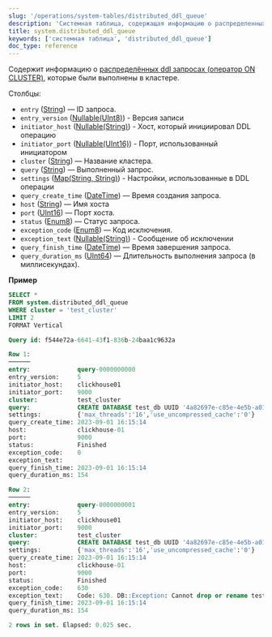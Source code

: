 ```yaml
---
slug: '/operations/system-tables/distributed_ddl_queue'
description: 'Системная таблица, содержащая информацию о распределенных ddl запросах'
title: system.distributed_ddl_queue
keywords: ['системная таблица', 'distributed_ddl_queue']
doc_type: reference
---
```

Содержит информацию о [распределённых ddl запросах (оператор ON CLUSTER)](../../sql-reference/distributed-ddl.md), которые были выполнены в кластере.

Столбцы:

- `entry` ([String](../../sql-reference/data-types/string.md)) — ID запроса.
- `entry_version` ([Nullable(UInt8)](../../sql-reference/data-types/int-uint.md)) - Версия записи
- `initiator_host` ([Nullable(String)](../../sql-reference/data-types/string.md)) - Хост, который инициировал DDL операцию
- `initiator_port` ([Nullable(UInt16)](../../sql-reference/data-types/int-uint.md)) - Порт, использованный инициатором
- `cluster` ([String](../../sql-reference/data-types/string.md)) — Название кластера.
- `query` ([String](../../sql-reference/data-types/string.md)) — Выполненный запрос.
- `settings` ([Map(String, String)](../../sql-reference/data-types/map.md)) - Настройки, использованные в DDL операции
- `query_create_time` ([DateTime](../../sql-reference/data-types/datetime.md)) — Время создания запроса.
- `host` ([String](../../sql-reference/data-types/string.md)) — Имя хоста
- `port` ([UInt16](../../sql-reference/data-types/int-uint.md)) — Порт хоста.
- `status` ([Enum8](../../sql-reference/data-types/enum.md)) — Статус запроса.
- `exception_code` ([Enum8](../../sql-reference/data-types/enum.md)) — Код исключения.
- `exception_text` ([Nullable(String)](../../sql-reference/data-types/string.md)) - Сообщение об исключении
- `query_finish_time` ([DateTime](../../sql-reference/data-types/datetime.md)) — Время завершения запроса.
- `query_duration_ms` ([UInt64](../../sql-reference/data-types/int-uint.md)) — Длительность выполнения запроса (в миллисекундах).

**Пример**

```sql
SELECT *
FROM system.distributed_ddl_queue
WHERE cluster = 'test_cluster'
LIMIT 2
FORMAT Vertical

Query id: f544e72a-6641-43f1-836b-24baa1c9632a

Row 1:
──────
entry:             query-0000000000
entry_version:     5
initiator_host:    clickhouse01
initiator_port:    9000
cluster:           test_cluster
query:             CREATE DATABASE test_db UUID '4a82697e-c85e-4e5b-a01e-a36f2a758456' ON CLUSTER test_cluster
settings:          {'max_threads':'16','use_uncompressed_cache':'0'}
query_create_time: 2023-09-01 16:15:14
host:              clickhouse-01
port:              9000
status:            Finished
exception_code:    0
exception_text:    
query_finish_time: 2023-09-01 16:15:14
query_duration_ms: 154

Row 2:
──────
entry:             query-0000000001
entry_version:     5
initiator_host:    clickhouse01
initiator_port:    9000
cluster:           test_cluster
query:             CREATE DATABASE test_db UUID '4a82697e-c85e-4e5b-a01e-a36f2a758456' ON CLUSTER test_cluster
settings:          {'max_threads':'16','use_uncompressed_cache':'0'}
query_create_time: 2023-09-01 16:15:14
host:              clickhouse-01
port:              9000
status:            Finished
exception_code:    630
exception_text:    Code: 630. DB::Exception: Cannot drop or rename test_db, because some tables depend on it:
query_finish_time: 2023-09-01 16:15:14
query_duration_ms: 154

2 rows in set. Elapsed: 0.025 sec.
```